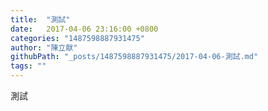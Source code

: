```yaml
---
title:  "測試"
date:   2017-04-06 23:16:00 +0800
categories: "1487598887931475"
author: "陳立献"
githubPath: "_posts/1487598887931475/2017-04-06-測試.md"
tags: ""
---
```

<p>測試</p>
